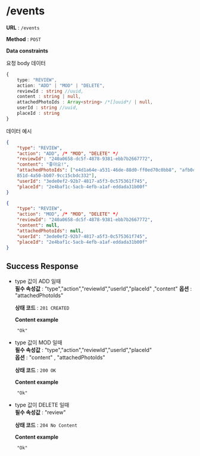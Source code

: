 # /events


**URL** : `/events`

**Method** : `POST`

**Data constraints**

요청 body 데이터

```typescript
{
    type: "REVIEW",
    action: "ADD" | "MOD" | "DELETE",
    reviewId : string //uuid,
    content : string | null,
    attachedPhotoIds : Array<string> /*[]uuid*/ | null,
    userId : string //uuid,
    placeId : string
}
```

데이터 예시

```json
{
    "type": "REVIEW",
    "action": "ADD", /* "MOD", "DELETE" */
    "reviewId": "240a0658-dc5f-4878-9381-ebb7b2667772",
    "content": "좋아요!",
    "attachedPhotoIds": ["e4d1a64e-a531-46de-88d0-ff0ed70c0bb8", "afb0cef2-
    851d-4a50-bb07-9cc15cbdc332"],
    "userId": "3ede0ef2-92b7-4817-a5f3-0c575361f745",
    "placeId": "2e4baf1c-5acb-4efb-a1af-eddada31b00f"
}
```
```json
{
    "type": "REVIEW",
    "action": "MOD", /* "MOD", "DELETE" */
    "reviewId": "240a0658-dc5f-4878-9381-ebb7b2667772",
    "content": null,
    "attachedPhotoIds": null,
    "userId": "3ede0ef2-92b7-4817-a5f3-0c575361f745",
    "placeId": "2e4baf1c-5acb-4efb-a1af-eddada31b00f"
}
```

## Success Response

*  type 값이 ADD 일때  
    **필수 속성값** : "type","action","reviewId","userId","placeId" ,"content" 
    **옵션** :  "attachedPhotoIds"

    **상태 코드** : `201 CREATED`

    **Content example**

```
    "Ok"
```
*  type 값이 MOD 일때  
    **필수 속성값** : "type","action","reviewId","userId","placeId"  
    **옵션** : "content" , "attachedPhotoIds"

    **상태 코드** : `200 OK`

    **Content example**

```
    "Ok"
```

*  type 값이 DELETE 일때  
    **필수 속성값** : "review"

    **상태 코드** : `204 No Content`

    **Content example**

```
    "Ok"
```

